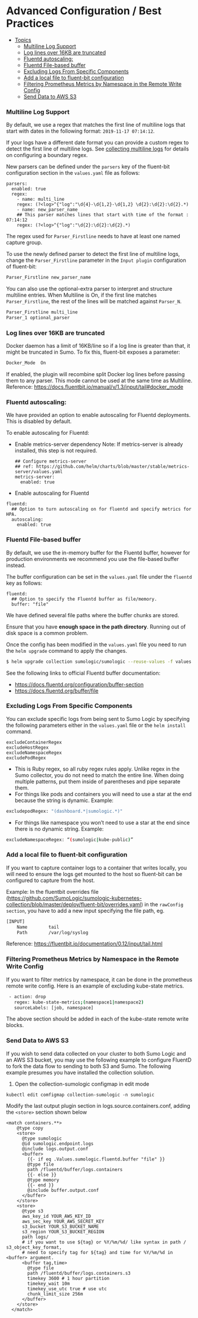 # Advanced Configuration / Best Practices

- [Topics](#advanced-configuration---best-practices)
    + [Multiline Log Support](#multiline-log-support)
    + [Log lines over 16KB are truncated](#log-lines-over-16kb-are-truncated)
    + [Fluentd autoscaling:](#fluentd-autoscaling-)
    + [Fluentd File-based buffer](#fluentd-file-based-buffer)
    + [Excluding Logs From Specific Components](#excluding-logs-from-specific-components)
    + [Add a local file to fluent-bit configuration](#add-a-local-file-to-fluent-bit-configuration)
    + [Filtering Prometheus Metrics by Namespace in the Remote Write Config](#filtering-prometheus-metrics-by-namespace-in-the-remote-write-config)
    + [Send Data to AWS S3](#send-data-to-aws-s3)

### Multiline Log Support

By default, we use a regex that matches the first line of multiline logs that start with dates in the following format: `2019-11-17 07:14:12`.

If your logs have a different date format you can provide a custom regex to detect the first line of multiline logs. See [collecting multiline logs](https://help.sumologic.com/?cid=49494) for details on configuring a boundary regex.

New parsers can be defined under the `parsers` key of the fluent-bit configuration section in the `values.yaml` file as follows:

```
parsers:
  enabled: true
  regex:
    - name: multi_line
    regex: (?<log>^{"log":"\d{4}-\d{1,2}-\d{1,2} \d{2}:\d{2}:\d{2}.*)
    - name: new_parser_name
    ## This parser matches lines that start with time of the format : 07:14:12
    regex: (?<log>^{"log":"\d{2}:\d{2}:\d{2}.*)
```

The regex used for `Parser_Firstline` needs to have at least one named capture group.

To use the newly defined parser to detect the first line of multiline logs, change the `Parser_Firstline` parameter in the `Input plugin` configuration of fluent-bit:

```bash
Parser_Firstline new_parser_name
```

You can also use the optional-extra parser to interpret and structure multiline entries.
When Multiline is On, if the first line matches `Parser_Firstline`, the rest of the lines will be matched against `Parser_N`.

```bash
Parser_Firstline multi_line
Parser_1 optional_parser
```
### Log lines over 16KB are truncated
Docker daemon has a limit of 16KB/line so if a log line is greater than that, it might be truncated in Sumo.
To fix this, fluent-bit exposes a parameter:  
``` bash
Docker_Mode  On
```
If enabled, the plugin will recombine split Docker log lines before passing them to any parser. This mode cannot be used at the same time as Multiline.
Reference: https://docs.fluentbit.io/manual/v/1.3/input/tail#docker_mode

### Fluentd autoscaling:

We have provided an option to enable autoscaling for Fluentd deployments. This is disabled by default. 

To enable autoscaling for Fluentd:

- Enable metrics-server dependency
  Note: If metrics-server is already installed, this step is not required.
  ```
  ## Configure metrics-server
  ## ref: https://github.com/helm/charts/blob/master/stable/metrics-server/values.yaml
  metrics-server:
    enabled: true
  ```

- Enable autoscaling for Fluentd
```
fluentd:
  ## Option to turn autoscaling on for fluentd and specify metrics for HPA.
  autoscaling:
    enabled: true
```


### Fluentd File-based buffer

By default, we use the in-memory buffer for the Fluentd buffer, however for production environments we recommend you use the file-based buffer instead.

The buffer configuration can be set in the `values.yaml` file under the `fluentd` key as follows:

```
fluentd:
  ## Option to specify the Fluentd buffer as file/memory.
  buffer: "file"
```

We have defined several file paths where the buffer chunks are stored.

Ensure that you have **enough space in the path directory**. Running out of disk space is a common problem.

Once the config has been modified in the `values.yaml` file you need to run the `helm upgrade` command to apply the changes.

```bash
$ helm upgrade collection sumologic/sumologic --reuse-values -f values.yaml
```

See the following links to official Fluentd buffer documentation: 
 - https://docs.fluentd.org/configuration/buffer-section
 - https://docs.fluentd.org/buffer/file

### Excluding Logs From Specific Components

You can exclude specific logs from being sent to Sumo Logic by specifying the following parameters either in the `values.yaml` file or the `helm install` command.
```
excludeContainerRegex
excludeHostRegex
excludeNamespaceRegex
excludePodRegex
```

 - This is Ruby regex, so all ruby regex rules apply. Unlike regex in the Sumo collector, you do not need to match the entire line. When doing multiple patterns, put them inside of parentheses and pipe separate them.
 - For things like pods and containers you will need to use a star at the end because the string is dynamic. Example:
```bash
excludepodRegex: "(dashboard.*|sumologic.*)"
```
 - For things like namespace you won’t need to use a star at the end since there is no dynamic string. Example:
```bash
excludeNamespaceRegex: “(sumologic|kube-public)”
```

### Add a local file to fluent-bit configuration

If you want to capture container logs to a container that writes locally, you will need to ensure the logs get mounted to the host so fluent-bit can be configured to capture from the host.

Example:
In the fluentbit overrides file (https://github.com/SumoLogic/sumologic-kubernetes-collection/blob/master/deploy/fluent-bit/overrides.yaml) in the `rawConfig section`, you have to add a new input specifying the file path, eg.

```bash
[INPUT]
    Name        tail
    Path        /var/log/syslog
```
Reference: https://fluentbit.io/documentation/0.12/input/tail.html 

### Filtering Prometheus Metrics by Namespace in the Remote Write Config
If you want to filter metrics by namespace, it can be done in the prometheus remote write config. Here is an example of excluding kube-state metrics.
```bash
 - action: drop
   regex: kube-state-metrics;(namespace1|namespace2)
   sourceLabels: [job, namespace]
```
The above section should be added in each of the  kube-state remote write blocks.


### Send Data to AWS S3

If you wish to send data collected on your cluster to both Sumo Logic and an AWS S3 bucket, you may use the following example to configure FluentD to fork the data flow to sending to both S3 and Sumo. The following example presumes you have installed the collection solution.

1. Open the collection-sumologic configmap in edit mode
```
kubectl edit comfigmap collection-sumologic -n sumologic
```

Modify the last output plugin section in logs.source.containers.conf, adding the `<store>` section shown below

```
<match containers.**>
    @type copy
    <store>
      @type sumologic
      @id sumologic.endpoint.logs
      @include logs.output.conf
      <buffer>
        {{- if eq .Values.sumologic.fluentd.buffer "file" }}
        @type file
        path /fluentd/buffer/logs.containers
        {{- else }}
        @type memory
        {{- end }}
        @include buffer.output.conf
      </buffer>
    </store>
    <store>
      @type s3
      aws_key_id YOUR_AWS_KEY_ID
      aws_sec_key YOUR_AWS_SECRET_KEY
      s3_bucket YOUR_S3_BUCKET_NAME
      s3_region YOUR_S3_BUCKET_REGION
      path logs/
      # if you want to use ${tag} or %Y/%m/%d/ like syntax in path / s3_object_key_format,
      # need to specify tag for ${tag} and time for %Y/%m/%d in <buffer> argument.
      <buffer tag,time>
        @type file
        path /fluentd/buffer/logs.containers.s3
        timekey 3600 # 1 hour partition
        timekey_wait 10m
        timekey_use_utc true # use utc
        chunk_limit_size 256m
      </buffer>
    </store>
  </match>
```
